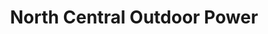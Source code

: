 ---
title: "North Central Outdoor Power"
url: /kokomo/north-central-outdoor-power/
shop: groundskeeping
---